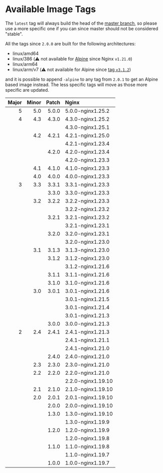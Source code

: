 # Available Image Tags
The `latest` tag will always build the head of the
[master branch][master-branch], so please use a more specific one if you can
since master should not be considered "stable".

All the tags since `2.0.0` are built for the following architectures:

- linux/amd64
- linux/386 (:warning: not available for [Alpine][alpine-i386] since Nginx `v1.21.0`)
- linux/arm64
- linux/arm/v7 (:warning: not available for Alpine since [tag `v3.1.2`][alpine-armv7])

and it is possible to append `-alpine` to any tag from `2.0.1` to get an Alpine
based image instead. The less specific tags will move as those more specific
are updated.


| Major | Minor | Patch | Nginx              |
| ----: | ----: | ----: | :----------------- |
| 5     | 5.0   | 5.0.0 | 5.0.0-nginx1.25.2  |
| 4     | 4.3   | 4.3.0 | 4.3.0-nginx1.25.2  |
|       |       |       | 4.3.0-nginx1.25.1  |
|       | 4.2   | 4.2.1 | 4.2.1-nginx1.25.0  |
|       |       |       | 4.2.1-nginx1.23.4  |
|       |       | 4.2.0 | 4.2.0-nginx1.23.4  |
|       |       |       | 4.2.0-nginx1.23.3  |
|       | 4.1   | 4.1.0 | 4.1.0-nginx1.23.3  |
|       | 4.0   | 4.0.0 | 4.0.0-nginx1.23.3  |
| 3     | 3.3   | 3.3.1 | 3.3.1-nginx1.23.3  |
|       |       | 3.3.0 | 3.3.0-nginx1.23.3  |
|       | 3.2   | 3.2.2 | 3.2.2-nginx1.23.3  |
|       |       |       | 3.2.2-nginx1.23.2  |
|       |       | 3.2.1 | 3.2.1-nginx1.23.2  |
|       |       |       | 3.2.1-nginx1.23.1  |
|       |       | 3.2.0 | 3.2.0-nginx1.23.1  |
|       |       |       | 3.2.0-nginx1.23.0  |
|       | 3.1   | 3.1.3 | 3.1.3-nginx1.23.0  |
|       |       | 3.1.2 | 3.1.2-nginx1.23.0  |
|       |       |       | 3.1.2-nginx1.21.6  |
|       |       | 3.1.1 | 3.1.1-nginx1.21.6  |
|       |       | 3.1.0 | 3.1.0-nginx1.21.6  |
|       | 3.0   | 3.0.1 | 3.0.1-nginx1.21.6  |
|       |       |       | 3.0.1-nginx1.21.5  |
|       |       |       | 3.0.1-nginx1.21.4  |
|       |       |       | 3.0.1-nginx1.21.3  |
|       |       | 3.0.0 | 3.0.0-nginx1.21.3  |
| 2     | 2.4   | 2.4.1 | 2.4.1-nginx1.21.3  |
|       |       |       | 2.4.1-nginx1.21.1  |
|       |       |       | 2.4.1-nginx1.21.0  |
|       |       | 2.4.0 | 2.4.0-nginx1.21.0  |
|       | 2.3   | 2.3.0 | 2.3.0-nginx1.21.0  |
|       | 2.2   | 2.2.0 | 2.2.0-nginx1.21.0  |
|       |       |       | 2.2.0-nginx1.19.10 |
|       | 2.1   | 2.1.0 | 2.1.0-nginx1.19.10 |
|       | 2.0   | 2.0.1 | 2.0.1-nginx1.19.10 |
|       |       | 2.0.0 | 2.0.0-nginx1.19.10 |
|       |       | 1.3.0 | 1.3.0-nginx1.19.10 |
|       |       |       | 1.3.0-nginx1.19.9  |
|       |       | 1.2.0 | 1.2.0-nginx1.19.9  |
|       |       |       | 1.2.0-nginx1.19.8  |
|       |       | 1.1.0 | 1.1.0-nginx1.19.8  |
|       |       |       | 1.1.0-nginx1.19.7  |
|       |       | 1.0.0 | 1.0.0-nginx1.19.7  |

[master-branch]: https://github.com/JonasAlfredsson/docker-nginx-certbot/tree/master
[alpine-i386]: https://github.com/JonasAlfredsson/docker-nginx-certbot/issues/77
[alpine-armv7]: https://github.com/JonasAlfredsson/docker-nginx-certbot/commit/3fc2d64d3f20aa2163598e57e59a95a79cde1f37
